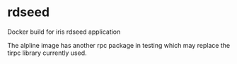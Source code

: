 # rdseed

Docker build for iris rdseed application

The alpline image has another rpc package in testing which may replace
the tirpc library currently used.
